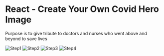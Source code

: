 # React - Create Your Own Covid Hero Image

Purpose is to give tribute to doctors and nurses who went above and beyond to save lives


![Step1](https://user-images.githubusercontent.com/27633002/221359469-fc5cc2a9-b0cb-4ef0-be02-70aaac1ef55d.JPG)
![Step2](https://user-images.githubusercontent.com/27633002/221359471-48beb0d9-33b6-4add-b5d0-1c65bc01987b.JPG)
![Step3](https://user-images.githubusercontent.com/27633002/221359474-6a1eeccf-6c0a-4a32-a35e-7a658b404176.JPG)
![Step4](https://user-images.githubusercontent.com/27633002/221359475-0c692576-2891-4733-8f04-aef71ead3ca8.JPG)
